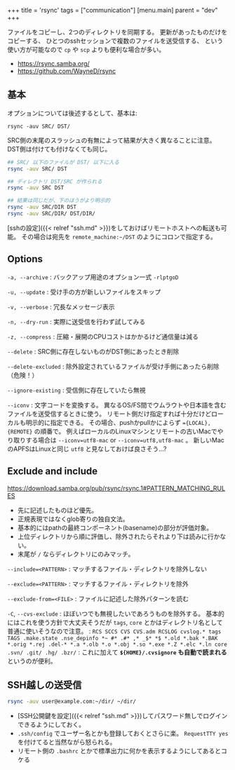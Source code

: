 +++
title = 'rsync'
tags = ["communication"]
[menu.main]
  parent = "dev"
+++

ファイルをコピーし、2つのディレクトリを同期する。
更新があったものだけをコピーする、
ひとつのsshセッションで複数のファイルを送受信する、
という使い方が可能なので `cp` や `scp` よりも便利な場合が多い。

- <https://rsync.samba.org/>
- <https://github.com/WayneD/rsync>

## 基本

オプションについては後述するとして、基本は:

    rsync -auv SRC/ DST/

SRC側の末尾のスラッシュの有無によって結果が大きく異なることに注意。
DST側は付けても付けなくても同じ。

```sh
## SRC/ 以下のファイルが DST/ 以下に入る
rsync -auv SRC/ DST

## ディレクトリ DST/SRC が作られる
rsync -auv SRC DST

## 結果は同じだが、下のほうがより明示的
rsync -auv SRC/DIR DST
rsync -auv SRC/DIR/ DST/DIR/
```

[sshの設定]({{< relref "ssh.md" >}})をしておけばリモートホストへの転送も可能。
その場合は宛先を `remote_machine:~/DST` のようにコロンで指定する。

## Options

`-a, --archive`
:   バックアップ用途のオプション一式 `-rlptgoD`

`-u, --update`
:   受け手の方が新しいファイルをスキップ

`-v, --verbose`
:   冗長なメッセージ表示

`-n, --dry-run`
:   実際に送受信を行わず試してみる

`-z, --compress`
:   圧縮・展開のCPUコストはかかるけど通信量は減る

`--delete`
:   SRC側に存在しないものがDST側にあったとき削除

`--delete-excluded`
:   除外設定されているファイルが受け手側にあったら削除（危険！）

`--ignore-existing`
:   受信側に存在していたら無視

`--iconv`
:   文字コードを変換する。
    異なるOS/FS間でウムラウトや日本語を含むファイルを送受信するときに使う。
    リモート側だけ指定すれば十分だけどローカルも明示的に指定できる。
    その場合、pushかpullかによらず `={LOCAL},{REMOTE}` の順番で。
    例えばローカルのLinuxマシンとリモートの古いMacでやり取りする場合は
    `--iconv=utf8-mac` or `--iconv=utf8,utf8-mac` 。
    新しいMacのAPFSはLinuxと同じ `utf8` と見なしておけば良さそう...?


## Exclude and include

<https://download.samba.org/pub/rsync/rsync.1#PATTERN_MATCHING_RULES>

- 先に記述したものほど優先。
- 正規表現ではなくglob寄りの独自文法。
- 基本的にはpathの最終コンポーネント(basename)の部分が評価対象。
- 上位ディレクトリから順に評価し、除外されたらそれより下は読みに行かない。
- 末尾が `/` ならディレクトリにのみマッチ。

`--include=<PATTERN>`
:   マッチするファイル・ディレクトリを除外しない

`--exclude=<PATTERN>`
:   マッチするファイル・ディレクトリを除外

`--exclude-from=<FILE>`
:   ファイルに記述した除外パターンを読む

`-C`, `--cvs-exclude`
:   ほぼいつでも無視したいであろうものを除外する。
    基本的にはこれを使う方針で大丈夫そうだが
    `tags`, `core` とかはディレクトリ名として普通に使いそうなので注意。
:   `RCS SCCS CVS CVS.adm RCSLOG cvslog.* tags TAGS .make.state .nse_depinfo *~ #* .#* ,* _$* *$ *.old *.bak *.BAK *.orig *.rej .del-* *.a *.olb *.o *.obj *.so *.exe *.Z *.elc *.ln core .svn/ .git/ .hg/ .bzr/`
:   これに加えて **`${HOME}/.cvsignore` も自動で読まれる**というのが便利。


## SSH越しの送受信

```sh
rsync -auv user@example.com:~/dir/ ~/dir/
```

- [SSH公開鍵を設定]({{< relref "ssh.md" >}})してパスワード無しでログインできるようにしておく。
- `.ssh/config` でユーザー名とかも登録しておくとさらに楽。
  `RequestTTY yes` を付けてると当然ながら怒られる。
- リモート側の `.bashrc` とかで標準出力に何かを表示するようにしてあるとコケる

